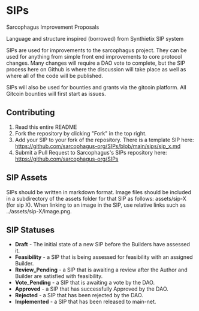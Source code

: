 # SIPs
Sarcophagus Improvement Proposals

Language and structure inspired (borrowed) from Synthietix SIP system

SIPs are used for improvements to the sarcophagus project. They can be used for anything from simple front end improvements to core protocol changes. Many changes will require a DAO vote to complete, but the SIP process here on Github is where the discussion will take place as well as where all of the code will be published. 

SIPs will also be used for bounties and grants via the gitcoin platform. All Gitcoin bounties will first start as issues.

## Contributing

1. Read this entire README
2. Fork the repository by clicking "Fork" in the top right.
3. Add your SIP to your fork of the repository. There is a template SIP here: https://github.com/sarcophagus-org/SIPs/blob/main/sips/sip_x.md
4. Submit a Pull Request to Sarcophagus's SIPs repository here: https://github.com/sarcophagus-org/SIPs

## SIP Assets
SIPs should be written in markdown format. Image files should be included in a subdirectory of the assets folder for that SIP as follows: assets/sip-X (for sip X). When linking to an image in the SIP, use relative links such as ../assets/sip-X/image.png.

## SIP Statuses

- **Draft** - The initial state of a new SIP before the Builders have assessed it.
- **Feasibility** - a SIP that is being assessed for feasibility with an assigned Builder.
- **Review_Pending** - a SIP that is awaiting a review after the Author and Builder are satisfied with feasibility.
- **Vote_Pending** - a SIP that is awaiting a vote by the DAO.
- **Approved** - a SIP that has successfully Approved by the DAO.
- **Rejected** - a SIP that has been rejected by the DAO.
- **Implemented** - a SIP that has been released to main-net.


